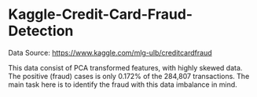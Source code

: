 # Kaggle-Credit-Card-Fraud-Detection
Data Source: https://www.kaggle.com/mlg-ulb/creditcardfraud

This data consist of PCA transformed features, with highly skewed data. The positive (fraud) cases is only 0.172% of the 284,807 transactions. The main task here is to identify the fraud with this data imbalance in mind. 
